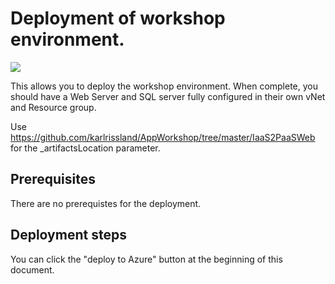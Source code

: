 # Deployment of workshop environment.

<a href="https://portal.azure.com/#create/Microsoft.Template/uri/https%3A%2F%2Fraw.githubusercontent.com%2Fkarlrissland%2FAppWorkshop%2FWorkshop%2FIaaS2PaaSWeb%2FEnvironments%2FWorkshopEnv.json" target="_blank">
    <img src="http://azuredeploy.net/deploybutton.png"/>
</a>

This allows you to deploy the workshop environment.  When complete, you should have a Web Server and SQL server fully configured in their own vNet and Resource group.

Use https://github.com/karlrissland/AppWorkshop/tree/master/IaaS2PaaSWeb for the _artifactsLocation parameter.

## Prerequisites

There are no prerequistes for the deployment.

## Deployment steps

You can click the "deploy to Azure" button at the beginning of this document.